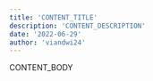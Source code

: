 ```yaml
---
title: 'CONTENT_TITLE'
description: 'CONTENT_DESCRIPTION'
date: '2022-06-29'
author: 'viandwi24'
---
```


CONTENT_BODY
